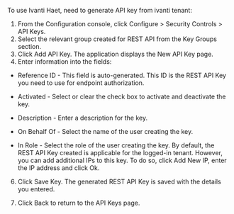  To use Ivanti Haet, need to generate API key from ivanti tenant:
1. From the Configuration console, click Configure > Security Controls > API Keys.
2. Select the relevant group created for REST API from the Key Groups section.
3. Click Add API Key. The application displays the New API Key page.
4. Enter information into the fields:
- Reference ID - This field is auto-generated. This ID is the REST API Key you need to use for endpoint authorization.

- Activated - Select or clear the check box to activate and deactivate the key.

- Description - Enter a description for the key.

- On Behalf Of - Select the name of the user creating the key.

- In Role - Select the role of the user creating the key.
By default, the REST API Key created is applicable for the logged-in tenant. However, you can add additional IPs to this key. To do so, click Add New IP, enter the IP address and click Ok.

6. Click Save Key. The generated REST API Key is saved with the details you entered.

7. Click Back to return to the API Keys page.
